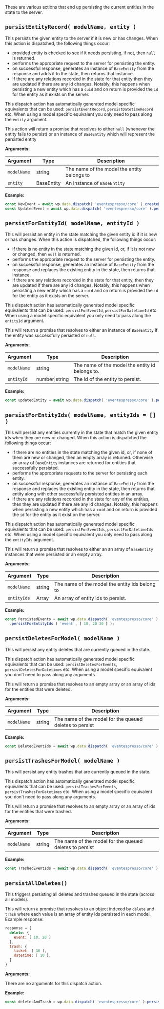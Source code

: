These are various actions that end up persisting the current entities in the state to the server.

## `persistEntityRecord( modelName, entity )`

This persists the given entity to the server if it is new or has changes.  When this action is dispatched, the following things occur:

- provided entity is checked to see if it needs persisting, if not, then `null` is returned.
- performs the appropriate request to the server for persisting the entity.
- on successful response, generates an instance of `BaseEntity` from the response and adds it to the state, then returns that instance.
- If there are any relations recorded in the state for that entity then they are updated if there are any id changes.  Notably, this happens when persisting a new entity which has a `cuid` and on return is provided the `id` for the entity as it exists on the server.

This dispatch action has automatically generated model specific equivalents that can be used: `persistEventRecord`, `persistDatetimeRecord` etc.  When using a model specific equivalent you only need to pass along the `entity` argument.

This action will return a promise that resolves to either `null` (whenever the entity fails to persist) or an instance of `BaseEntity` which will represent the persisted entity

**Arguments:**

| Argument    | Type       | Description                                 |
| ----------- | ---------- | ------------------------------------------- |
| `modelName` | string     | The name of the model the entity belongs to |
| `entity`    | BaseEntity | An instance of `BaseEntity`                 |

**Example:**
```js
const NewEvent = await wp.data.dispatch( 'eventespresso/core' ).createEvent( { EVT_name: 'test event' } );
const UpdatedEvent = await wp.data.dispatch( 'eventespresso/core' ).persistEventRecord( NewEvent );
```
## `persistForEntityId( modelName, entityId )`

This will persist an entity in the state matching the given entity id if it is new or has changes.  When this action is dispatched, the following things occur:

- if there is no entity in the state matching the given id, or, if it is not new or changed, then `null` is returned.
- performs the appropriate request to the server for persisting the entity.
- on successful response, generates an instance of `BaseEntity` from the response and replaces the existing entity in the state, then returns that instance.
- If there are any relations recorded in the state for that entity, then they are updated if there are any id changes.  Notably, this happens when persisting a new entity which has a `cuid` and on return is provided the `id` for the entity as it exists on the server.

This dispatch action has automatically generated model specific equivalents that can be used: `persistForEventId`, `persistForDatetimeId` etc.  When using a model specific equivalent you only need to pass along the `entityId` argument.

This will return a promise that resolves to either an instance of `BaseEntity` if the entity was successfully persisted or `null`.

**Arguments:**

| Argument    | Type    | Description                                     |
| ----------- | ------- | ----------------------------------------------- |
| `modelName` | string  | The name of the model the entity id belongs to. |
| `entityId`  | number\|string  | The id of the entity to persist.                                                 |

**Example:**
```js
const updatedEntity = await wp.data.dispatch( 'eventespresso/core' ).persistForEntityId( 'event', 10 );
```
## `persistForEntityIds( modelName, entityIds = [] )`
This will persist any entities currently in the state that match the given entity ids when they are new or changed. When this action is dispatched the following things occur:

- If there are no entities in the state matching the given id, or, if none of them are new or changed, then an empty array is returned.  Otherwise an array of `BaseEntity` instances are returned for entities that successfully persisted.
- performs the appropriate requests to the server for persisting each entity.
- on successful response, generates an instance of `BaseEntity` from the response and replaces the existing entity in the state, then returns that entity along with other successfully persisted entities in an array.
- If there are any relations recorded in the state for any of the entities, then they are updated if there are any id changes. Notably, this happens when persisting a new entity which has a `cuid` and on return is provided the `id` for the entity as it exist on the server.

This dispatch action has automatically generated model specific equivalents that can be used: `persistForEventIds`, `persistForDatetimeIds` etc. When using a model specific equivalent you only need to pass along the `entityIds` argument.

This will return a promise that resolves to either an an array of `BaseEntity` instances that were persisted or an empty array.

**Arguments:**

| Argument    | Type   | Description                                    |
| ----------- | ------ | ---------------------------------------------- |
| `modelName` | string | The name of the model the entity ids belong to |
| `entityIds` | Array  | An array of entity ids to persist.             |

**Example:**

```js
const PersistedEvents = await wp.data.dispatch( 'eventespresso/core' )
  .persistForEntityIds ( 'event', [ 10, 20 30 ] );
```

## `persistDeletesForModel( modelName )`

This will persist any entity deletes that are currently queued in the state.

This dispatch action has automatically generated model specific equivalents that can be used: `persistDeletesForEvents`, `persistDeletesForDatetimes` etc. When using a model specific equivalent you don't need to pass along any arguments.

This will return a promise that resolves to an empty array or an array of ids for the entities that were deleted.

**Arguments:**

| Argument    | Type   | Description                                             |
| ----------- | ------ | ------------------------------------------------------- |
| `modelName` | string | The name of the model for the queued deletes to persist |

**Example:**

```js
const DeletedEventIds = await wp.data.dispatch( 'eventespresso/core' ).persistDeletesForModel( 'event' );
```

## `persistTrashesForModel( modelName )`

This will persist any entity trashes that are currently queued in the state.

This dispatch action has automatically generated model specific equivalents that can be used: `persistTrashesForEvents`, `persistTrashesForDatetimes` etc. When using a model specific equivalent you don't need to pass along any arguments.

This will return a promise that resolves to an empty array or an array of ids for the entities that were trashed.

**Arguments:**

| Argument    | Type   | Description                                             |
| ----------- | ------ | ------------------------------------------------------- |
| `modelName` | string | The name of the model for the queued deletes to persist |

**Example:**

```js
const TrashedEventIds = await wp.data.dispatch( 'eventespresso/core' ).persistTrashesForModel( 'event' );
```

## `persistAllDeletes()`
This triggers persisting all deletes and trashes queued in the state (across all models).

This will return a promise that resolves to an object indexed by `delete` and `trash` where each value is an array of entity ids persisted in each model.  Example response:

```js
response = {
  delete: {
    event: [ 10, 20 ]
  },
  trash: {
    ticket: [ 30 ],
    datetime: [ 10 ],
  }
}
```

**Arguments:**

There are no arguments for this dispatch action.

**Example:**

```js
const deletesAndTrash = wp.data.dispatch( 'eventespresso/core' ).persistAllDeletes();
```